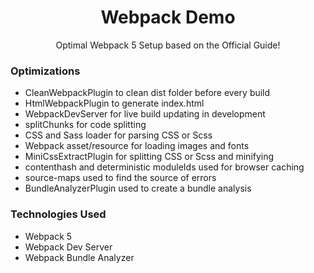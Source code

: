 <h1 align="center">Webpack Demo</h1>
<p align="center">
Optimal Webpack 5 Setup based on the <a alt="Official Webpack Setup Guide" src="https://webpack.js.org/guides/">Official Guide!</a>
</p>

### Optimizations

- CleanWebpackPlugin to clean dist folder before every build
- HtmlWebpackPlugin to generate index.html
- WebpackDevServer for live build updating in development
- splitChunks for code splitting
- CSS and Sass loader for parsing CSS or Scss
- Webpack asset/resource for loading images and fonts
- MiniCssExtractPlugin for splitting CSS or Scss and minifying
- contenthash and deterministic moduleIds used for browser caching
- source-maps used to find the source of errors
- BundleAnalyzerPlugin used to create a bundle analysis

### Technologies Used

- Webpack 5
- Webpack Dev Server
- Webpack Bundle Analyzer
